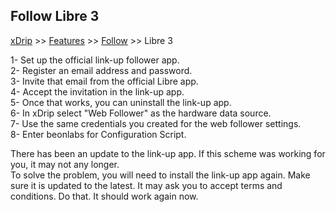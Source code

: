 ## Follow Libre 3
[xDrip](../README.md) >> [Features](./Features_page.md) >> [Follow](./Follow_page.md) >> Libre 3  
  
1- Set up the official link-up follower app.  
2- Register an email address and password.  
3- Invite that email from the official Libre app.  
4- Accept the invitation in the link-up app.  
5- Once that works, you can uninstall the link-up app.  
6- In xDrip select "Web Follower" as the hardware data source.  
7- Use the same credentials you created for the web follower settings.  
8- Enter beonlabs for Configuration Script.  
  
There has been an update to the link-up app.  If this scheme was working for you, it may not any longer.  
To solve the problem, you will need to install the link-up app again.  Make sure it is updated to the latest.  It may ask you to accept terms and conditions.  Do that.  It should work again now.  
